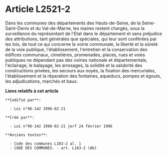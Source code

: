 # Article L2521-2

Dans les communes des départements des Hauts-de-Seine, de la Seine-Saint-Denis et du Val-de-Marne, les maires restent
chargés, sous la surveillance du représentant de l'Etat dans le département et sans préjudice des attributions, tant
générales que spéciales, qui leur sont conférées par les lois, de tout ce qui concerne la voirie communale, la liberté et la
sûreté de la voie publique, l'établissement, l'entretien et la conservation des édifices communaux, cimetières, promenades,
places, rues et voies publiques ne dépendant pas des voiries nationale et départementale, l'éclairage, le balayage, les
arrosages, la solidité et la salubrité des constructions privées, les secours aux noyés, la fixation des mercuriales,
l'établissement et la réparation des fontaines, aqueducs, pompes et égouts, les adjudications, marchés et baux.

**Liens relatifs à cet article**

	**Codifié par**:

	  - Loi n°96-142 1996-02-21

	**Créé par**:

	  - Loi n°96-142 1996-02-21 jorf 24 février 1996

	**Anciens textes**:

	  - Code des communes L183-2 al. 1
	  - CODE DES COMMUNES. - art. L183-2 (Ab)
